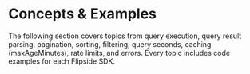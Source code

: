# Concepts & Examples

The following section covers topics from query execution, query result parsing, pagination, sorting, filtering, query seconds, caching (maxAgeMinutes), rate limits, and errors. Every topic includes code examples for each Flipside SDK.&#x20;

